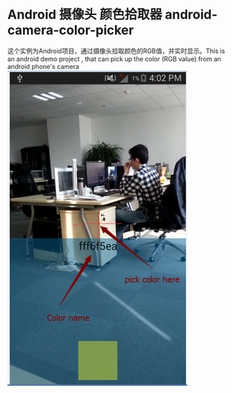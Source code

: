 # Android 摄像头 颜色拾取器 android-camera-color-picker
这个实例为Android项目，通过摄像头拾取颜色的RGB值，并实时显示。This is an android demo project , that can pick up the color (RGB value) from an android phone's camera
![image](https://github.com/pangguoming/android-camera-color-picker/blob/master/screenshot/20160405160629.png)
